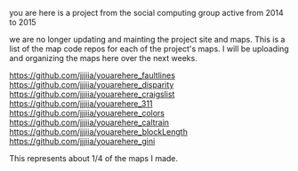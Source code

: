 you are here is a project from the social computing group active from 2014 to 2015

we are no longer updating and mainting the project site and maps. This is a list of the map code repos for each of the project's maps. 
I will be uploading and organizing the maps here over the next weeks.



https://github.com/jjjiia/youarehere_faultlines
https://github.com/jjjiia/youarehere_disparity
https://github.com/jjjiia/youarehere_craigslist
https://github.com/jjjiia/youarehere_311
https://github.com/jjjiia/youarehere_colors
https://github.com/jjjiia/youarehere_caltrain
https://github.com/jjjiia/youarehere_blockLength
https://github.com/jjjiia/youarehere_gini

This represents about 1/4 of the maps I made.